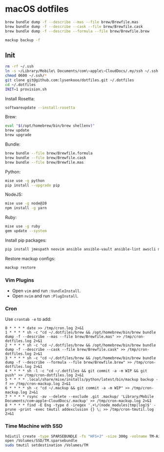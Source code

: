 # macOS dotfiles

```sh
brew bundle dump -f --describe --mas --file brew/Brewfile.mas
brew bundle dump -f --describe --cask --file brew/Brewfile.cask
brew bundle dump -f --describe --formula --file brew/Brewfile.brew
```

```sh
mackup backup -f
```

## Init

```sh
rm -rf ~/.ssh
ln -s ~/Library/Mobile\ Documents/com\~apple\~CloudDocs/.my/ssh ~/.ssh
chmod 0600 ~/.ssh/*
git clone git@github.com:lysenkooo/dotfiles.git ~/.dotfiles
cd ~/.dotfiles
INIT=1 provision.sh
```

Install Rosetta:
```sh
softwareupdate --install-rosetta
```

Brew:
```sh
eval "$(/opt/homebrew/bin/brew shellenv)"
brew update
brew upgrade
```

Bundle:
```sh
brew bundle --file brew/Brewfile.formula
brew bundle --file brew/Brewfile.cask
brew bundle --file brew/Brewfile.mas
```

Python:
```sh
mise use -g python
pip install --upgrade pip
```

NodeJS:
```sh
mise use -g node@20
npm install -g yarn
```

Ruby:
```sh
mise use -g ruby
gem update --system
```

Install pip packages:
```sh
pip install jmespath neovim ansible ansible-vault ansible-lint awscli mackup
```

Restore mackup configs:
```sh
mackup restore
```

### Vim Plugins

* Open `vim` and run `:VundleInstall`.
* Open `nvim` and run `:PlugInstall`.

### Cron

Use `crontab -e` to add:
```
0 * * * * date >> /tmp/cron.log 2>&1
1 * * * * sh -c "cd ~/.dotfiles/brew && /opt/homebrew/bin/brew bundle dump -f --describe --mas --file brew/Brewfile.mas" >> /tmp/cron-dotfiles.log 2>&1
2 * * * * sh -c "cd ~/.dotfiles/brew && /opt/homebrew/bin/brew bundle dump -f --describe --cask --file brew/Brewfile.cask" >> /tmp/cron-dotfiles.log 2>&1
3 * * * * sh -c "cd ~/.dotfiles/brew && /opt/homebrew/bin/brew bundle dump -f --describe --formula --file brew/Brewfile.brew" >> /tmp/cron-dotfiles.log 2>&1
4 * * * * sh -l -c "cd ~/.dotfiles && git commit -a -m WIP && git push" >> /tmp/cron-dotfiles.log 2>&1
5 * * * * .local/share/mise/installs/python/latest/bin/mackup backup -f >> /tmp/cron-mackup.log 2>&1
6 * * * * sh -c "cd ~/.mackup && git commit -a -m WIP" >> /tmp/cron-mackup.log 2>&1
7 * * * * rsync -av --delete --exclude .git .mackup/ 'Library/Mobile Documents/com~apple~CloudDocs/.mackup' >> /tmp/cron-mackup.log 2>&1
8 * * * * find -E Eng -type d -iregex '.+\/(node_modules|tmp|log)$' -prune -print -exec tmutil addexclusion {} \; >> /tmp/cron-tmutil.log 2>&1
```

### Time Machine with SSD

```sh
hdiutil create -type SPARSEBUNDLE -fs "HFS+J" -size 300g -volname TM-Air /Volumes/SSD/TM.sparsebundle
open /Volumes/SSD/TM.sparsebundle
sudo tmutil setdestination /Volumes/TM
```
